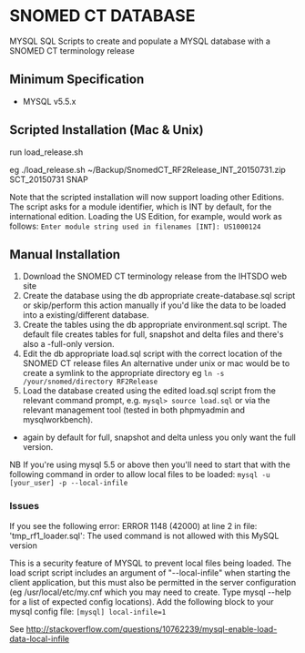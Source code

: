 # SNOMED CT DATABASE

MYSQL SQL Scripts to create and populate a MYSQL database with a SNOMED CT terminology release

## Minimum Specification

- MYSQL v5.5.x

## Scripted Installation (Mac & Unix)

run load_release.sh

<rf2 archive="" location="">
  <schemaname>
  <loadtype -="" delta|snap|full|all="">
</loadtype>
</schemaname>
</rf2>

eg ./load_release.sh ~/Backup/SnomedCT_RF2Release_INT_20150731.zip SCT_20150731 SNAP

Note that the scripted installation will now support loading other Editions. The script asks for a module identifier, which is INT by default, for the international edition. Loading the US Edition, for example, would work as follows: `Enter module string used in filenames [INT]: US1000124`

## Manual Installation

1. Download the SNOMED CT terminology release from the IHTSDO web site
2. Create the database using the db appropriate create-database.sql script or skip/perform this action manually if you'd like the data to be loaded into a existing/different database.
3. Create the tables using the db appropriate environment.sql script. The default file creates tables for full, snapshot and delta files and there's also a -full-only version.
4. Edit the db appropriate load.sql script with the correct location of the SNOMED CT release files An alternative under unix or mac would be to create a symlink to the appropriate directory eg `ln -s /your/snomed/directory RF2Release`
5. Load the database created using the edited load.sql script from the relevant command prompt, e.g. `mysql> source load.sql` or via the relevant management tool (tested in both phpmyadmin and mysqlworkbench).

  - again by default for full, snapshot and delta unless you only want the full version.

NB If you're using mysql 5.5 or above then you'll need to start that with the following command in order to allow local files to be loaded: `mysql -u [your_user] -p --local-infile`

### Issues

If you see the following error: ERROR 1148 (42000) at line 2 in file: 'tmp_rf1_loader.sql': The used command is not allowed with this MySQL version

This is a security feature of MYSQL to prevent local files being loaded. The load script script includes an argument of "--local-infile" when starting the client application, but this must also be permitted in the server configuration (eg /usr/local/etc/my.cnf which you may need to create. Type mysql --help for a list of expected config locations). Add the following block to your mysql config file: `[mysql] local-infile=1`

See <http://stackoverflow.com/questions/10762239/mysql-enable-load-data-local-infile>
